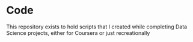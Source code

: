 # Code

This repository exists to hold scripts that I created while completing Data Science projects, either for Coursera or just recreationally 

